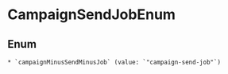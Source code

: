 
# CampaignSendJobEnum

## Enum


    * `campaignMinusSendMinusJob` (value: `"campaign-send-job"`)



